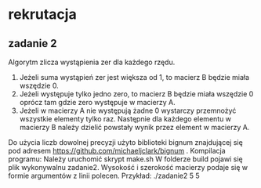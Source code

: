 # rekrutacja


## zadanie 2

Algorytm zlicza wystąpienia zer dla każdego rzędu.
1) Jeżeli suma wystąpień zer jest większa od 1, to macierz B będzie miała wszędzie 0.
2) Jeżeli występuje tylko jedno zero, to macierz B będzie miała wszędzie 0 oprócz tam gdzie zero występuje w macierzy A.
3) Jeżeli w macierzy A nie występują żadne 0 wystarczy przemnożyć wszystkie elementy tylko raz. Następnie dla każdego elementu w macierzy B należy dzielić powstały wynik przez element w macierzy A.

Do użycia liczb dowolnej precyzji użyto biblioteki bignum znajdującej się pod adresem https://github.com/michaeljclark/bignum . 
Kompilacja programu:
  Należy uruchomić skrypt make.sh
  W folderze build pojawi się plik wykonywalnu zadanie2.
  Wysokość i szerokość macierzy podaje się w formie argumentów z linii polecen.
  Przykład:
    ./zadanie2 5 5
